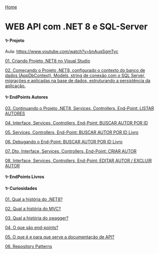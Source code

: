 <div> 
<p><a href="https://github.com/JosiTubaroski/Novo_Sircoi/blob/main/README.md">Home</a></p>
</div> 

# WEB API com .NET 8 e SQL-Server

#### ✨ Projeto

Aula: https://www.youtube.com/watch?v=bnAuqSgmTyc

<div> 
<p><a href="https://github.com/JosiTubaroski/Web_API_CriarProjeto/blob/main/README.md">01. Criando Projeto .NET8 no Visual Studio</a></p>
</div> 

<div> 
<p><a href="https://github.com/JosiTubaroski/App_DBContext">02. Começando o Projeto .NET8, configurado o contexto do banco de dados (AppDbContext), Models, string de conexão com o SQL Server, migrações e aplicadas na base de dados, estruturando a persistência da aplicação. </a></p>
</div> 

#### ✨ EndPoints Autores

<div> 
<p><a href="https://github.com/JosiTubaroski/Controllers_Services/blob/main/README.md">03. Continuando o Projeto .NET8, Services, Controllers, End-Point: LISTAR AUTORES </a></p>
</div>

<div> 
<p><a href="https://github.com/JosiTubaroski/Listar_Autor_Por_ID/blob/main/README.md">04. Interface, Services, Controllers, End-Point: BUSCAR AUTOR POR ID </a></p>
</div>

<div> 
<p><a href="https://github.com/JosiTubaroski/Listar_Autor_Por_IDLivro/blob/main/README.md">05. Services, Controllers, End-Point: BUSCAR AUTOR POR ID Livro</a></p>
</div>

<div> 
<p><a href="https://github.com/JosiTubaroski/Endpoint_Buscar_Por_Id_Livro">06. Debugando o End-Point: BUSCAR AUTOR POR ID Livro</a></p>
</div>

<div> 
<p><a href="https://github.com/JosiTubaroski/.NET8_Criar_Autor/blob/main/README.md">07. Dto, Interface, Services, Controllers, End-Point: CRIAR AUTOR</a></p>
</div>

<div> 
<p><a href="https://github.com/JosiTubaroski/.NET8_Atualizar_Autor/blob/main/README.md">08. Interface, Services, Controllers, End-Point: EDITAR AUTOR / EXCLUIR AUTOR</a></p>
</div>

#### ✨ EndPoints Livros



#### ✨ Curiosidades

<div> 
<p><a href="https://github.com/JosiTubaroski/hist-ria_do_.NET8/blob/main/README.md">01. Qual a história do .NET8? </a></p>
</div> 

<div> 
<p><a href="https://github.com/JosiTubaroski/hist-ria_do_.NET8/blob/main/README.md">02. Qual a história do MVC? </a></p>
</div> 

<div> 
<p><a href="https://github.com/JosiTubaroski/Swagger">03. Qual a história do swagger? </a></p>
</div> 

<div> 
<p><a href="https://github.com/JosiTubaroski/End-points">04. O que são end-points? </a></p>
</div> 

<div> 
<p><a href="https://github.com/JosiTubaroski/Documento_API/blob/main/README.md">05. O que é e para que serve a documentação de API? </a></p>
</div> 

<div> 
<p><a href="https://github.com/JosiTubaroski/Repository_Patterns/blob/main/README.md">06. Repository Patterns </a></p>
</div> 


